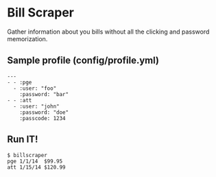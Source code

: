 # Bill Scraper

Gather information about you bills without all the clicking and password memorization.

## Sample profile (config/profile.yml)

`````
---
- - :pge
  - :user: "foo"
    :password: "bar"
- - :att
  - :user: "john"
    :password: "doe"
    :passcode: 1234
`````

## Run IT!

`````
$ billscraper
pge	1/1/14	$99.95
att	1/15/14	$120.99
`````
